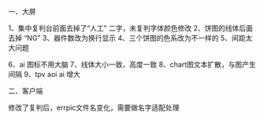 一、大屏

1、集中复判台前面去掉了“人工” 二字，未复判字体颜色修改
2、饼图的线体后面去掉 “NG" 
3、器件数改为换行显示
4、三个饼图的色系改为不一样的
5、间距太大问题

6、ai 图标不用大脑
7、线体大小一致，高度一致
8、chart图文本扩散，与图产生间隔
9、tpv aoi ai 增大

二、客户端

修改了复判后，errpic文件名变化，需要做名字适配处理